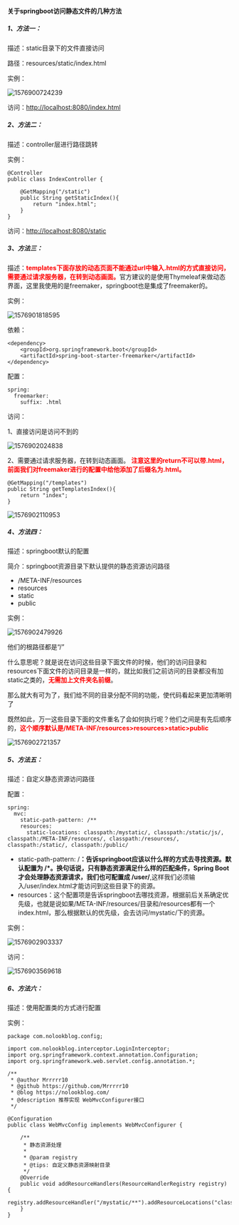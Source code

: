 #### 关于springboot访问静态文件的几种方法

##### 1、方法一：

描述：static目录下的文件直接访问

路径：resources/static/index.html

实例：

![1576900724239](C:\Users\10475\AppData\Roaming\Typora\typora-user-images\1576900724239.png)

访问：<http://localhost:8080/index.html>

##### 2、方法二：

描述：controller层进行路径跳转

实例：

```
@Controller
public class IndexController {

	@GetMapping("/static")
	public String getStaticIndex(){
		return "index.html";
	}
}
```

访问：<http://localhost:8080/static>

##### 3、方法三：

描述：<font color=red>**templates下面存放的动态页面不能通过url中输入.html的方式直接访问，需要通过请求服务器，在转到动态画面。**</font>官方建议的是使用Thymeleaf来做动态界面，这里我使用的是freemaker，springboot也是集成了freemaker的。

实例：

![1576901818595](C:\Users\10475\AppData\Roaming\Typora\typora-user-images\1576901818595.png)

依赖：

```
<dependency>
    <groupId>org.springframework.boot</groupId>
    <artifactId>spring-boot-starter-freemarker</artifactId>
</dependency>
```

配置：

```
spring:
  freemarker:
    suffix: .html
```

访问：

1、直接访问是访问不到的

![1576902024838](C:\Users\10475\AppData\Roaming\Typora\typora-user-images\1576902024838.png)

2、需要通过请求服务器，在转到动态画面。 **<font color=red>注意这里的return不可以带.html，前面我们对freemaker进行的配置中给他添加了后缀名为.html。</font>**

```
@GetMapping("/templates")
public String getTemplatesIndex(){
	return "index";
}
```



![1576902110953](C:\Users\10475\AppData\Roaming\Typora\typora-user-images\1576902110953.png)

##### 4、方法四：

描述：springboot默认的配置

简介：springboot资源目录下默认提供的静态资源访问路径

- /META-INF/resources
- resources
- static
- public

实例：

![1576902479926](C:\Users\10475\AppData\Roaming\Typora\typora-user-images\1576902479926.png)

他们的根路径都是“/”

什么意思呢？就是说在访问这些目录下面文件的时候，他们的访问目录和resources下面文件的访问目录是一样的，就比如我们之前访问的目录都没有加static之类的，**<font color=red>无需加上文件夹名前缀</font>**。

那么就大有可为了，我们给不同的目录分配不同的功能，使代码看起来更加清晰明了

既然如此，万一这些目录下面的文件重名了会如何执行呢？他们之间是有先后顺序的，<font color=red>**这个顺序默认是/META-INF/resources>resources>static>public**</font>

![1576902721357](C:\Users\10475\AppData\Roaming\Typora\typora-user-images\1576902721357.png)

##### 5、方法五：

描述：自定义静态资源访问路径

配置：

```
spring:
  mvc:
    static-path-pattern: /**
    resources:
      static-locations: classpath:/mystatic/, classpath:/static/js/, classpath:/META-INF/resources/, classpath:/resources/, classpath:/static/, classpath:/public/
```

- static-path-pattern: /**：告诉springboot应该以什么样的方式去寻找资源。默认配置为 /\*。换句话说，只有静态资源满足什么样的匹配条件，Spring Boot才会处理静态资源请求，我们也可配置成 /user/**,这样我们必须输入/user/index.html才能访问到这些目录下的资源。
- resources：这个配置项是告诉springboot去哪找资源，根据前后关系确定优先级，也就是说如果/META-INF/resources/目录和/resources都有一个index.html，那么根据默认的优先级，会去访问/mystatic/下的资源。

实例：

![1576902903337](C:\Users\10475\AppData\Roaming\Typora\typora-user-images\1576902903337.png)



访问：

![1576903569618](C:\Users\10475\AppData\Roaming\Typora\typora-user-images\1576903569618.png)

##### 6、方法六：

描述：使用配置类的方式进行配置

实例：

```
package com.nolookblog.config;

import com.nolookblog.interceptor.LoginInterceptor;
import org.springframework.context.annotation.Configuration;
import org.springframework.web.servlet.config.annotation.*;

/**
 * @author Mrrrrr10
 * @github https://github.com/Mrrrrr10
 * @blog https://nolookblog.com/
 * @description 推荐实现 WebMvcConfigurer接口
 */

@Configuration
public class WebMvcConfig implements WebMvcConfigurer {

	/**
	 * 静态资源处理
	 *
	 * @param registry
	 * @tips: 自定义静态资源映射目录
	 */
	@Override
	public void addResourceHandlers(ResourceHandlerRegistry registry) {
		registry.addResourceHandler("/mystatic/**").addResourceLocations("classpath:/my/");
	}
}

```





















